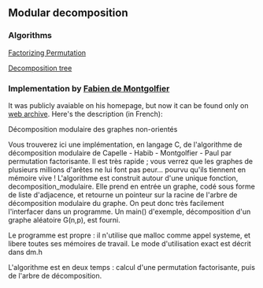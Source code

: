 ## Modular decomposition
### Algorithms
[Factorizing Permutation](http://web.archive.org/web/20150619185404/http://www.liafa.jussieu.fr/~fm/publications/dmtcs.ps)

[Decomposition tree](http://web.archive.org/web/20150619185404/http://www.liafa.jussieu.fr/~fm/publications/swat04.pdf)

### Implementation by [Fabien de Montgolfier](https://www.irif.fr/users/fm/index)
It was publicly avaiable on his homepage, but now it can be found only on [web archive](http://web.archive.org/web/20150619185404/http://www.liafa.jussieu.fr/~fm/algos/index.html).
Here's the description (in French):

Décomposition modulaire des graphes non-orientés

Vous trouverez ici une implémentation, en langage C, de l'algorithme de décomposition modulaire de Capelle - Habib - Montgolfier - Paul par permutation factorisante. Il est très rapide  ; vous verrez que les graphes de plusieurs millions d'arêtes ne lui font pas peur... pourvu qu'ils tiennent en mémoire vive ! L'algorithme est construit autour d'une unique fonction, decomposition_modulaire. Elle prend en entrée un graphe, codé sous forme de liste d'adjacence, et retourne un pointeur sur la racine de l'arbre de décomposition modulaire du graphe. On peut donc très facilement l'interfacer dans un programme. Un main() d'exemple, décomposition d'un graphe aléatoire G(n,p), est fourni.

Le programme est propre : il n'utilise que malloc comme appel systeme, et libere toutes ses mémoires de travail.
Le mode d'utilisation exact est décrit dans dm.h

L'algorithme est en deux temps : calcul d'une permutation factorisante, puis de l'arbre de décomposition.
